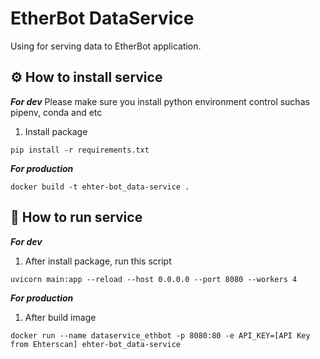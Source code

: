 # EtherBot DataService

Using for serving data to EtherBot application.

## ⚙️ How to install service

***For dev***
Please make sure you install python environment control suchas pipenv, conda and etc

1. Install package
```
pip install -r requirements.txt
```

***For production***
```
docker build -t ehter-bot_data-service .
```

## 🚀 How to run service

***For dev***
1. After install package, run this script
```
uvicorn main:app --reload --host 0.0.0.0 --port 8080 --workers 4
```

***For production***
1. After build image
```
docker run --name dataservice_ethbot -p 8080:80 -e API_KEY=[API Key from Ehterscan] ehter-bot_data-service
```